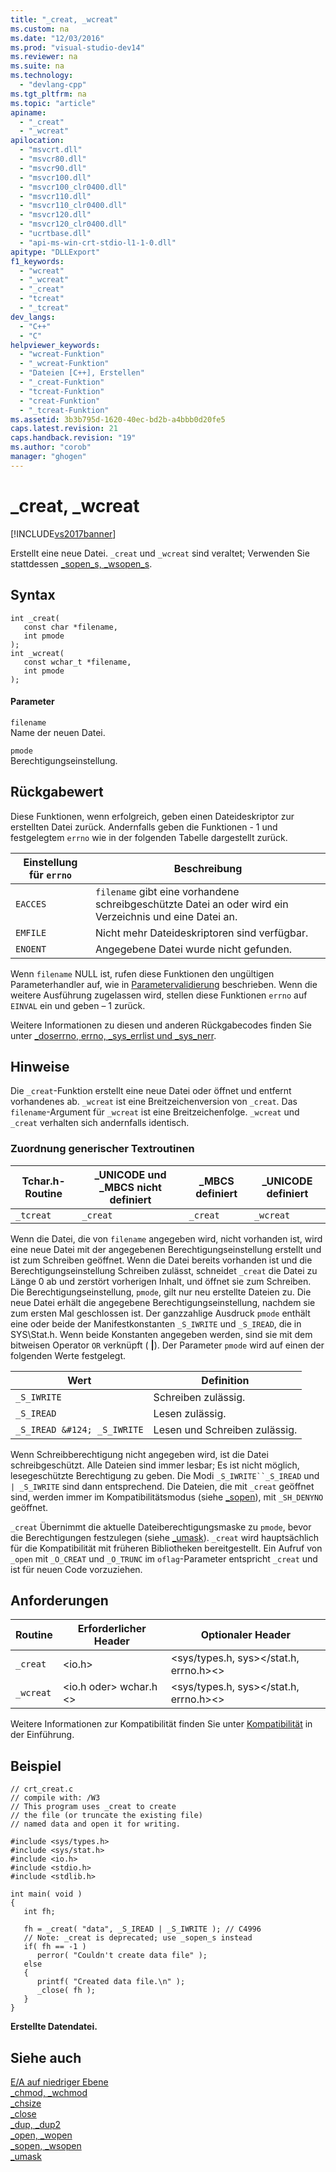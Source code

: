 ```yaml
---
title: "_creat, _wcreat"
ms.custom: na
ms.date: "12/03/2016"
ms.prod: "visual-studio-dev14"
ms.reviewer: na
ms.suite: na
ms.technology: 
  - "devlang-cpp"
ms.tgt_pltfrm: na
ms.topic: "article"
apiname: 
  - "_creat"
  - "_wcreat"
apilocation: 
  - "msvcrt.dll"
  - "msvcr80.dll"
  - "msvcr90.dll"
  - "msvcr100.dll"
  - "msvcr100_clr0400.dll"
  - "msvcr110.dll"
  - "msvcr110_clr0400.dll"
  - "msvcr120.dll"
  - "msvcr120_clr0400.dll"
  - "ucrtbase.dll"
  - "api-ms-win-crt-stdio-l1-1-0.dll"
apitype: "DLLExport"
f1_keywords: 
  - "wcreat"
  - "_wcreat"
  - "_creat"
  - "tcreat"
  - "_tcreat"
dev_langs: 
  - "C++"
  - "C"
helpviewer_keywords: 
  - "wcreat-Funktion"
  - "_wcreat-Funktion"
  - "Dateien [C++], Erstellen"
  - "_creat-Funktion"
  - "tcreat-Funktion"
  - "creat-Funktion"
  - "_tcreat-Funktion"
ms.assetid: 3b3b795d-1620-40ec-bd2b-a4bbb0d20fe5
caps.latest.revision: 21
caps.handback.revision: "19"
ms.author: "corob"
manager: "ghogen"
---
```

# _creat, _wcreat
[!INCLUDE[vs2017banner](../../assembler/inline/includes/vs2017banner.md)]

Erstellt eine neue Datei.  `_creat` und `_wcreat` sind veraltet; Verwenden Sie stattdessen [\_sopen\_s, \_wsopen\_s](../../c-runtime-library/reference/sopen-s-wsopen-s.md).  
  
## Syntax  
  
```  
int _creat(   
   const char *filename,  
   int pmode   
);  
int _wcreat(   
   const wchar_t *filename,  
   int pmode   
);  
```  
  
#### Parameter  
 `filename`  
 Name der neuen Datei.  
  
 `pmode`  
 Berechtigungseinstellung.  
  
## Rückgabewert  
 Diese Funktionen, wenn erfolgreich, geben einen Dateideskriptor zur erstellten Datei zurück.  Andernfalls geben die Funktionen \- 1 und festgelegtem `errno` wie in der folgenden Tabelle dargestellt zurück.  
  
|Einstellung für `errno`|**Beschreibung**|  
|-----------------------------|----------------------|  
|`EACCES`|`filename` gibt eine vorhandene schreibgeschützte Datei an oder wird ein Verzeichnis und eine Datei an.|  
|`EMFILE`|Nicht mehr Dateideskriptoren sind verfügbar.|  
|`ENOENT`|Angegebene Datei wurde nicht gefunden.|  
  
 Wenn `filename` NULL ist, rufen diese Funktionen den ungültigen Parameterhandler auf, wie in [Parametervalidierung](../../c-runtime-library/parameter-validation.md) beschrieben.  Wenn die weitere Ausführung zugelassen wird, stellen diese Funktionen `errno` auf `EINVAL` ein und geben – 1 zurück.  
  
 Weitere Informationen zu diesen und anderen Rückgabecodes finden Sie unter [\_doserrno, errno, \_sys\_errlist und \_sys\_nerr](../../c-runtime-library/errno-doserrno-sys-errlist-and-sys-nerr.md).  
  
## Hinweise  
 Die `_creat`\-Funktion erstellt eine neue Datei oder öffnet und entfernt vorhandenes ab.  `_wcreat` ist eine Breitzeichenversion von `_creat`. Das `filename`\-Argument für `_wcreat` ist eine Breitzeichenfolge.  `_wcreat` und `_creat` verhalten sich andernfalls identisch.  
  
### Zuordnung generischer Textroutinen  
  
|Tchar.h\-Routine|\_UNICODE und \_MBCS nicht definiert|\_MBCS definiert|\_UNICODE definiert|  
|----------------------|------------------------------------------|----------------------|-------------------------|  
|`_tcreat`|`_creat`|`_creat`|`_wcreat`|  
  
 Wenn die Datei, die von `filename` angegeben wird, nicht vorhanden ist, wird eine neue Datei mit der angegebenen Berechtigungseinstellung erstellt und ist zum Schreiben geöffnet.  Wenn die Datei bereits vorhanden ist und die Berechtigungseinstellung Schreiben zulässt, schneidet `_creat` die Datei zu Länge 0 ab und zerstört vorherigen Inhalt, und öffnet sie zum Schreiben.  Die Berechtigungseinstellung, `pmode`, gilt nur neu erstellte Dateien zu.  Die neue Datei erhält die angegebene Berechtigungseinstellung, nachdem sie zum ersten Mal geschlossen ist.  Der ganzzahlige Ausdruck `pmode` enthält eine oder beide der Manifestkonstanten `_S_IWRITE` und `_S_IREAD`, die in SYS\\Stat.h.  Wenn beide Konstanten angegeben werden, sind sie mit dem bitweisen Operator `OR` verknüpft \(  **&#124;**\).  Der Parameter `pmode` wird auf einen der folgenden Werte festgelegt.  
  
|Wert|Definition|  
|----------|----------------|  
|`_S_IWRITE`|Schreiben zulässig.|  
|`_S_IREAD`|Lesen zulässig.|  
|`_S_IREAD &#124; _S_IWRITE`|Lesen und Schreiben zulässig.|  
  
 Wenn Schreibberechtigung nicht angegeben wird, ist die Datei schreibgeschützt.  Alle Dateien sind immer lesbar; Es ist nicht möglich, lesegeschützte Berechtigung zu geben.  Die Modi `_S_IWRITE``_S_IREAD` und `| _S_IWRITE` sind dann entsprechend.  Die Dateien, die mit `_creat` geöffnet sind, werden immer im Kompatibilitätsmodus \(siehe [\_sopen](../../c-runtime-library/reference/sopen-wsopen.md)\), mit `_SH_DENYNO` geöffnet.  
  
 `_creat` Übernimmt die aktuelle Dateiberechtigungsmaske zu `pmode`, bevor die Berechtigungen festzulegen \(siehe [\_umask](../../c-runtime-library/reference/umask.md)\).  `_creat` wird hauptsächlich für die Kompatibilität mit früheren Bibliotheken bereitgestellt.  Ein Aufruf von `_open` mit `_O_CREAT` und `_O_TRUNC` im `oflag`\-Parameter entspricht `_creat` und ist für neuen Code vorzuziehen.  
  
## Anforderungen  
  
|Routine|Erforderlicher Header|Optionaler Header|  
|-------------|---------------------------|-----------------------|  
|`_creat`|\<io.h\>|\<sys\/types.h, sys\>\<\/stat.h, errno.h\>\<\>|  
|`_wcreat`|\<io.h oder\> wchar.h \<\>|\<sys\/types.h, sys\>\<\/stat.h, errno.h\>\<\>|  
  
 Weitere Informationen zur Kompatibilität finden Sie unter [Kompatibilität](../../c-runtime-library/compatibility.md) in der Einführung.  
  
## Beispiel  
  
```  
// crt_creat.c  
// compile with: /W3  
// This program uses _creat to create  
// the file (or truncate the existing file)  
// named data and open it for writing.  
  
#include <sys/types.h>  
#include <sys/stat.h>  
#include <io.h>  
#include <stdio.h>  
#include <stdlib.h>  
  
int main( void )  
{  
   int fh;  
  
   fh = _creat( "data", _S_IREAD | _S_IWRITE ); // C4996  
   // Note: _creat is deprecated; use _sopen_s instead  
   if( fh == -1 )  
      perror( "Couldn't create data file" );  
   else  
   {  
      printf( "Created data file.\n" );  
      _close( fh );  
   }  
}  
```  
  
  **Erstellte Datendatei.**   
## Siehe auch  
 [E\/A auf niedriger Ebene](../../c-runtime-library/low-level-i-o.md)   
 [\_chmod, \_wchmod](../../c-runtime-library/reference/chmod-wchmod.md)   
 [\_chsize](../../c-runtime-library/reference/chsize.md)   
 [\_close](../../c-runtime-library/reference/close.md)   
 [\_dup, \_dup2](../../c-runtime-library/reference/dup-dup2.md)   
 [\_open, \_wopen](../../c-runtime-library/reference/open-wopen.md)   
 [\_sopen, \_wsopen](../../c-runtime-library/reference/sopen-wsopen.md)   
 [\_umask](../../c-runtime-library/reference/umask.md)